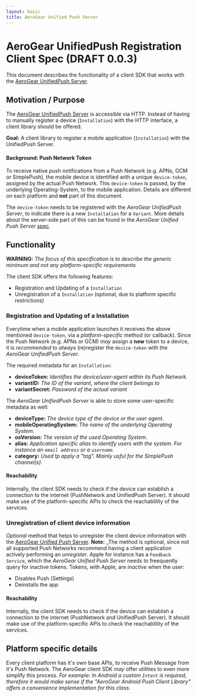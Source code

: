 ```yaml
--- 
layout: basic 
title: AeroGear Unified Push Server 
---
```


# AeroGear UnifiedPush Registration Client Spec (DRAFT 0.0.3)

This document describes the functionality of a client SDK that works with the [AeroGear UnifiedPush Server](http://aerogear.org/docs/specs/aerogear-server-push/).

## Motivation / Purpose

The [AeroGear UnifiedPush Server](http://aerogear.org/docs/specs/aerogear-server-push/) is accessible via HTTP. Instead of having to manually register a device (```Installation```) with the HTTP interface, a client library should be offered.

**Goal:** A client library to register a mobile application (```Installation```) with the UnifiedPush Server.

#### Background: Push Network Token

To receive native push notifications from a Push Network (e.g. APNs, GCM or SimplePush), the mobile device is identified with a unique ```device-token```, assigned by the actual Push Network. This ```device-token``` is passed, by the underlying Operating-System, to the mobile application. Details are different on each platform and  **not** part of this document.

The ```device-token``` needs to be registered with the _AeroGear UnifiedPush Server_, to indicate there is a new ```Installation``` for a ```Variant```. More details about the server-side part of this can be found in the _AeroGear Unified Push Server_ [spec](http://aerogear.org/docs/specs/aerogear-server-push/).

## Functionality 

**WARNING:** _The focus of this specification is to describe the generic minimum and not any platform-specific requirements_ 

The client SDK offers the following features:

* Registration and Updating of a ```Installation``` 
* Unregistration of a ```Installation``` (optional, due to platform specific restrictions)

### Registration and Updating of a Installation

Everytime when a mobile application launches it receives the above mentioned ```device-token```, via a _platform-specific_ method (or callback). Since the Push Network (e.g. APNs or GCM) _may_ assign a **new** token to a device, it is _recommended_ to _always_ (re)register the ```device-token``` with the _AeroGear UnifiedPush Server_.

The required metadata for an ```Installation```:

* **deviceToken:** _Identifies the device/user-agent within its Push Network._
* **variantID:** _The ID of the variant, where the client belongs to_
* **variantSecret:** _Password of the actual variant_

The _AeroGear UnifiedPush Server_ is able to store some user-specific metadata as well:

* **deviceType:** _The device type of the device or the user agent._
* **mobileOperatingSystem:** _The name of the underlying Operating System._
* **osVersion:** _The version of the used Operating System._
* **alias:** _Application specific alias to identify users with the system. For instance an ```email address``` or a ```username```._
* **category:** _Used tp apply a "tag". Mainly usful for the SimplePush channel(s)._

#### Reachability

Internally, the client SDK needs to check if the device can establish a connection to the internet (PushNetwork and UnifiedPush Server). It should make use of the platform-specific APIs to check the reachablility of the services.

### Unregistration of client device information

_Optional_ method that helps to unregister the client device information with the [AeroGear Unified Push Server](http://aerogear.org/docs/specs/aerogear-server-push/). **Note:** _The method is optional, since not all supported Push Networks recommend having a client application actively performing an _unregister_. Apple for instance has a ```Feedback Service```, which the _AeroGear Unified Push Server_ needs to freequently query for inactive tokens. Tokens, with Apple, are _inactive_ when the user:
* Disables Push (Settings)
* Deinstalls the app

#### Reachability

Internally, the client SDK needs to check if the device can establish a connection to the internet (PushNetwork and UnifiedPush Server). It should make use of the platform-specific APIs to check the reachablility of the services.

## Platform specific details 

Every client platform has it's own base APIs, to receive Push Message from it's Push Network. The AeroGear client SDK _may_ offer utilities to even more simplify this process.
_For example: In Android a custom ```Intent``` is required, therefore it would make sense if the "AeroGear Android Push Client Library" offers a convenience implementation for this class._
